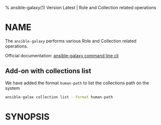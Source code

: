 % ansible-galaxy(1) Version Latest | Role and Collection related operations
# NAME

The `ansible-galaxy` performs various Role and Collection related operations.

Official documentation: [ansible-galaxy command line cli](https://docs.ansible.com/ansible/latest/cli/ansible-galaxy.html)

## Add-on with collections list

We have added the format `human-path` to list the collections path on the system
```bash
ansible-galax collection list --format human-path
```



# SYNOPSIS

```bash
```